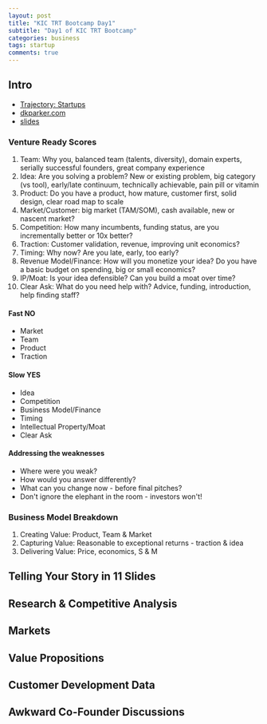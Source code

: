 ```yaml
---
layout: post
title: "KIC TRT Bootcamp Day1"
subtitle: "Day1 of KIC TRT Bootcamp"
categories: business
tags: startup
comments: true
---
```

## Intro
* [Trajectory: Startups](https://www.gettrajectory.com/)
* [dkparker.com](https://www.dkparker.com)
* [slides](https://www.dkparker.com/kic-wtia/)

### Venture Ready Scores
1. Team: Why you, balanced team (talents, diversity), domain experts,
serially successful founders, great company experience
2. Idea: Are you solving a problem? New or existing problem, big category
(vs tool), early/late continuum, technically achievable, pain pill or vitamin
3. Product: Do you have a product, how mature, customer first, solid design,
clear road map to scale
4. Market/Customer: big market (TAM/SOM), cash available, new or nascent market?
5. Competition: How many incumbents, funding status, are you incrementally
better or 10x better?
6. Traction: Customer validation, revenue, improving unit economics?
7. Timing: Why now? Are you late, early, too early?
8. Revenue Model/Finance: How will you monetize your idea? Do you have
a basic budget on spending, big or small economics?
9. IP/Moat: Is your idea defensible? Can you build a moat over time?
10. Clear Ask: What do you need help with? Advice, funding, introduction,
help finding staff?

#### Fast NO
* Market
* Team
* Product
* Traction

#### Slow YES
* Idea
* Competition
* Business Model/Finance
* Timing
* Intellectual Property/Moat
* Clear Ask

#### Addressing the weaknesses
* Where were you weak?
* How would you answer differently?
* What can you change now - before final pitches?
* Don't ignore the elephant in the room - investors won't!

### Business Model Breakdown
1. Creating Value: Product, Team & Market
2. Capturing Value: Reasonable to exceptional returns - traction & idea
3. Delivering Value: Price, economics, S & M

## Telling Your Story in 11 Slides

## Research & Competitive Analysis

## Markets

## Value Propositions

## Customer Development Data

## Awkward Co-Founder Discussions

